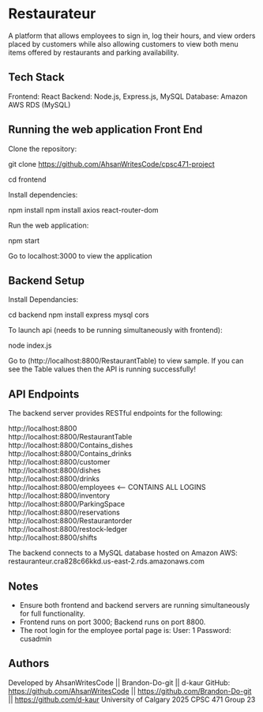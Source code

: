 # Restaurateur

A platform that allows employees to sign in, log their hours, and view orders placed by customers while also allowing customers to view both menu items offered by restaurants and parking availability. 

## Tech Stack

Frontend: React
Backend: Node.js, Express.js, MySQL
Database: Amazon AWS RDS (MySQL)

## Running the web application Front End

Clone the repository:

   git clone https://github.com/AhsanWritesCode/cpsc471-project
   
   cd frontend

Install dependencies:

   npm install
   npm install axios react-router-dom

Run the web application:

   npm start

Go to localhost:3000 to view the application


## Backend Setup

   Install Dependancies:

   cd backend
   npm install express mysql cors

   To launch api (needs to be running simultaneously with frontend):
   
   node index.js

Go to (http://localhost:8800/RestaurantTable) to view sample. If you can see the Table values then the API is running successfully!

## API Endpoints

The backend server provides RESTful endpoints for the following:

http://localhost:8800  
http://localhost:8800/RestaurantTable  
http://localhost:8800/Contains_dishes  
http://localhost:8800/Contains_drinks  
http://localhost:8800/customer  
http://localhost:8800/dishes  
http://localhost:8800/drinks  
http://localhost:8800/employees  <-- CONTAINS ALL LOGINS
http://localhost:8800/inventory  
http://localhost:8800/ParkingSpace  
http://localhost:8800/reservations  
http://localhost:8800/Restaurantorder  
http://localhost:8800/restock-ledger  
http://localhost:8800/shifts  

The backend connects to a MySQL database hosted on Amazon AWS: restauranteur.cra828c66kkd.us-east-2.rds.amazonaws.com

## Notes

- Ensure both frontend and backend servers are running simultaneously for full functionality.
- Frontend runs on port 3000; Backend runs on port 8800.
- The root login for the employee portal page is:
      User: 1
      Password: cusadmin

## Authors

Developed by AhsanWritesCode || Brandon-Do-git || d-kaur
GitHub: https://github.com/AhsanWritesCode || https://github.com/Brandon-Do-git || https://github.com/d-kaur
University of Calgary 2025 CPSC 471 Group 23
